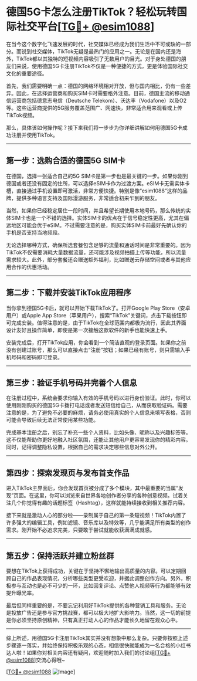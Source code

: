 # 德国5G卡怎么注册TikTok？轻松玩转国际社交平台[[TG💪+ @esim1088](https://t.me/s/esim1088)]

在当今这个数字化飞速发展的时代，社交媒体已经成为我们生活中不可或缺的一部分。而说到社交媒体，TikTok无疑是最热门的应用之一。无论是在国内还是海外，TikTok都以其独特的短视频内容吸引了无数用户的目光。对于身处德国的朋友们来说，使用德国5G卡注册TikTok不仅是一种便捷的方式，更是体验国际社交文化的重要途径。

首先，我们需要明确一点：德国的网络环境相对开放，但与国内相比，仍有一些差异。因此，在选择运营商和购买SIM卡时需要格外注意。目前，德国主流的移动通信运营商包括德意志电信（Deutsche Telekom）、沃达丰（Vodafone）以及O2等。这些运营商提供的5G服务覆盖范围广、网速快，非常适合用来观看或上传TikTok视频。

那么，具体该如何操作呢？接下来我们将一步步为你详细讲解如何用德国5G卡成功注册并使用TikTok。

---

## 第一步：选购合适的德国5G SIM卡

在德国，选择一张适合自己的5G SIM卡是第一步也是最关键的一步。如果你刚到德国或者还没有固定的住所，可以选择eSIM卡作为过渡方案。eSIM卡无需实体卡槽，直接通过手机设置即可激活，非常方便快捷。特别是像“esim1088”这样的品牌，提供多种语言支持及国际漫游服务，非常适合初来乍到的朋友。

当然，如果你已经稳定居住一段时间，并且希望长期使用本地号码，那么传统的实体SIM卡也是一个不错的选择。实体SIM卡的优点在于信号稳定性更高，尤其在偏远地区可能会优于eSIM。不过需要注意的是，购买实体SIM卡前最好先确认你的手机是否支持当地频段。

无论选择哪种方式，确保所选套餐包含足够的流量和通话时间是非常重要的。因为TikTok不仅需要消耗大量数据流量，还可能涉及视频拍摄上传等功能，所以流量需求较大。此外，部分套餐还会赠送额外福利，比如赠送云存储空间或者与其他应用合作的优惠活动。

---

## 第二步：下载并安装TikTok应用程序

当你拿到德国5G卡后，就可以开始下载TikTok了。打开Google Play Store（安卓用户）或Apple App Store（苹果用户），搜索“TikTok”关键词，点击下载按钮即可完成安装。值得注意的是，由于TikTok在全球范围内都极为流行，因此其界面设计友好且操作简单，即使是第一次接触这款软件的新手也能快速上手。

安装完成后，打开TikTok应用，你会看到一个简洁直观的登录页面。如果你之前没有创建过账号，那么可以直接点击“注册”按钮；如果已经有账号，则只需输入手机号码和密码即可登录。

---

## 第三步：验证手机号码并完善个人信息

在注册过程中，系统会要求你输入有效的手机号码以进行身份验证。此时，你可以使用刚刚购买的德国5G卡拨打电话或者发送短信给自己，从而获取验证码。需要注意的是，为了避免不必要的麻烦，请务必使用真实的个人信息来填写表格，否则可能会导致后续无法正常使用某些功能。

完成基本注册之后，别忘了补充一些个人资料，比如头像、昵称以及兴趣标签等。这不仅能帮助你更好地融入社区氛围，还能让其他用户更容易发现你的精彩内容。同时，记得调整隐私设置，根据自己的需求决定哪些信息对外公开。

---

## 第四步：探索发现页与发布首支作品

进入TikTok主界面后，你会发现首页被分成了多个模块，其中最重要的当属“发现”页面。在这里，你可以浏览来自世界各地创作者分享的各种创意视频。试着关注几个你觉得有趣的话题标签（Hashtag），这样就能持续接收到相关推荐内容。

接下来就是激动人心的部分啦——录制属于自己的第一条短视频！TikTok内置了许多强大的编辑工具，例如滤镜、音乐库以及特效等，几乎能满足所有类型的创作需求。刚开始不必追求完美，只要敢于尝试就能收获满满成就感。

---

## 第五步：保持活跃并建立粉丝群

要想在TikTok上获得成功，关键在于坚持不懈地输出高质量的内容。可以定期回顾自己的作品表现情况，分析哪些类型更受欢迎，并据此调整创作方向。另外，积极参与互动也是必不可少的一环，比如回复评论、点赞他人视频等行为都能够有效提升曝光率。

最后但同样重要的是，不要忘记利用好TikTok提供的各种营销工具和服务。无论是投放广告还是参与官方挑战赛，都可以极大地扩大影响力。当然，这一切的前提是你必须坚持原创精神，只有真正打动人心的作品才能长久地留在观众心中。

---

综上所述，用德国5G卡注册TikTok其实并没有想象中那么复杂。只要你按照上述步骤逐一落实，并始终保持积极乐观的心态，相信很快就能成为一名合格的小红书达人啦！如果你对相关内容还有疑问，欢迎随时加入我们的讨论组[[TG💪+ @esim1088](https://t.me/s/esim1088)]交流心得哦~

[[TG💪+ @esim1088](https://t.me/s/esim1088) ![Image](https://i.postimg.cc/4NQfJmqS/Snipaste-2025-05-13-00-14-12.png)]